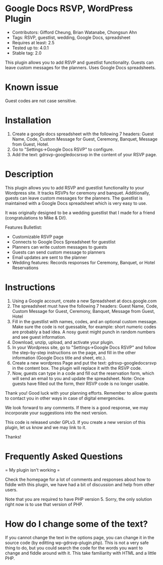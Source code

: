 # Google Docs RSVP, WordPress Plugin
* Contributors: Gifford Cheung, Brian Watanabe, Chongsun Ahn
* Tags: RSVP, guestlist, wedding, Google Docs, spreadsheet
* Requires at least: 2.5
* Tested up to: 4.0.1
* Stable tag: 2.0

This plugin allows you to add RSVP and guestlist functionality. Guests can leave custom messages for the planners. Uses Google Docs spreadsheets.

# Known issue
Guest codes are not case sensitive.

# Installation

1. Create a google docs spreadsheet with the following 7 headers: Guest Name, Code, Custom Message for Guest, Ceremony, Banquet, Message from Guest, Hotel. 
2. Go to "Settings->Google Docs RSVP" to configure. 
3. Add the text: gdrsvp-googledocsrsvp in the content of your RSVP page.

# Description
This plugin allows you to add RSVP and guestlist functionality to your Wordpress site. It tracks RSVPs for ceremony and banquet. Additionally, guests can leave custom messages for the planners. The guestlist is maintained with a Google Docs spreadsheet which is very easy to use.

It was originally designed to be a wedding guestlist that I made for a friend (congratulations to Mike & Di!).

Features Bulletlist:

* Customizable RSVP page
* Connects to Google Docs Spreadsheet for guestlist
* Planners can write custom messages to guests
* Guests can send custom message to planners
* Email updates are sent to the planner
* Wedding features: Records responses for Ceremony, Banquet, or Hotel Reservations

# Instructions
   1. Using a Google account, create a new Spreadsheet at docs.google.com
   2. The spreadsheet must have the following 7 headers: Guest Name, Code, Custom Message for Guest, Ceremony, Banquet, Message from Guest, Hotel
   3. Fill in the guestlist with names, codes, and an optional custom message. Make sure the code is not guessable, for example: short numeric codes are probably a bad idea. A nosy guest might punch in random numbers and see guest information.
   4. Download, unzip, upload, and activate your plugin. 
   5. In your Wordpress site, go to "Settings->Google Docs RSVP" and follow the step-by-step instructions on the page, and fill in the other information (Google Docs title and sheet, etc.).
   6. Create a new wordpress Page and put the text: gdrsvp-googledocsrsvp in the content box. The plugin will replace it with the RSVP code.
   7. Now, guests can type in a code and fill out the reservation form, which will send an email to you and update the spreadsheet. Note: Once guests have filled out the form, their RSVP code is no longer usable.


Thank you! Good luck with your planning efforts. Remember to allow guests to contact you in other ways in case of digital emergencies.

We look forward to any comments. If there is a good response, we may incorporate your suggestions into the next version.

This code is released under GPLv3. If you create a new version of this plugin, let us know and we may link to it.

Thanks!

# Frequently Asked Questions

= My plugin isn't working =

Check the homepage for a lot of comments and responses about how to fiddle
with this plugin, we have had a bit of discussion and help from other users.

Note that you are required to have PHP version 5. Sorry, the only solution right now is to use that version of PHP.

# How do I change some of the text?

If you cannot change the text in the options page, you can change it in the source code (by editting wp-gdrsvp-plugin.php). This is not a very safe thing to do, but you could search the code for the words you want to change and fiddle around with it. This take familiarity with HTML and a little PHP. 
